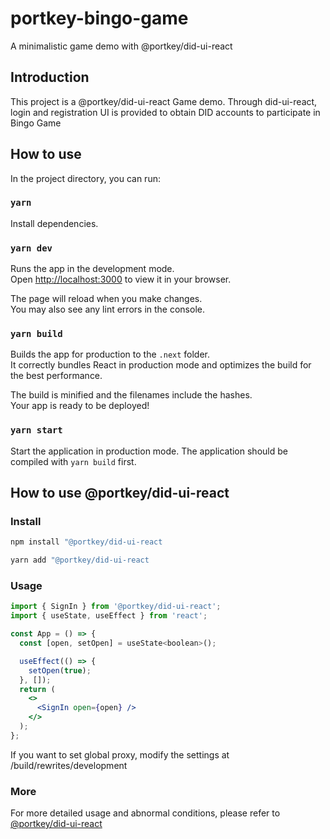 # portkey-bingo-game

A minimalistic game demo with @portkey/did-ui-react

## Introduction

This project is a @portkey/did-ui-react Game demo. Through did-ui-react, login and registration UI is provided to obtain DID accounts to participate in Bingo Game

## How to use

In the project directory, you can run:

### `yarn`

Install dependencies.

### `yarn dev`

Runs the app in the development mode.\
Open [http://localhost:3000](http://localhost:3000) to view it in your browser.

The page will reload when you make changes.\
You may also see any lint errors in the console.

### `yarn build`

Builds the app for production to the `.next` folder.\
It correctly bundles React in production mode and optimizes the build for the best performance.

The build is minified and the filenames include the hashes.\
Your app is ready to be deployed!

### `yarn start`

Start the application in production mode. The application should be compiled with `yarn build` first.

## How to use @portkey/did-ui-react

### Install

```bash
npm install "@portkey/did-ui-react
```

```bash
yarn add "@portkey/did-ui-react
```

### Usage

```jsx
import { SignIn } from '@portkey/did-ui-react';
import { useState, useEffect } from 'react';

const App = () => {
  const [open, setOpen] = useState<boolean>();

  useEffect(() => {
    setOpen(true);
  }, []);
  return (
    <>
      <SignIn open={open} />
    </>
  );
};

```

If you want to set global proxy, modify the settings at /build/rewrites/development

### More

For more detailed usage and abnormal conditions, please refer to [@portkey/did-ui-react](https://github.com/Portkey-Wallet/portkey-wallet/tree/feature/react-did-ui)
